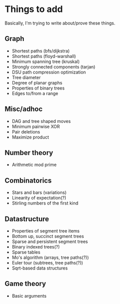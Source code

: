 # Things to add
Basically, I'm trying to write about/prove these things.

## Graph
* Shortest paths (bfs/dijkstra)
* Shortest paths (floyd-warshall)
* Minimum spanning tree (kruskal)
* Strongly connected components (tarjan)
* DSU path compression optimization
* Tree diameter
* Degree of planar graphs
* Properties of binary trees
* Edges to/from a range

## Misc/adhoc
* DAG and tree shaped moves
* Minimum pairwise XOR
* Pair deletions
* Maximize product

## Number theory
* Arithmetic mod prime

## Combinatorics
* Stars and bars (variations)
* Linearity of expectation(?)
* Stirling numbers of the first kind

## Datastructure
* Properties of segment tree items
* Bottom up, succinct segment trees
* Sparse and persistent segment trees
* Binary indexed trees(?)
* Sparse tables
* Mo's algorithm (arrays, tree paths(?))
* Euler tour (subtrees, tree paths(?))
* Sqrt-based data structures

## Game theory
* Basic arguments
